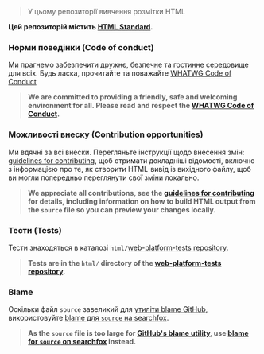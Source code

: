 > У цьому репозиторії вивчення розмітки HTML

__Цей репозиторій містить [HTML Standard](https://html.spec.whatwg.org/).__

### Норми поведінки (Code of conduct)

Ми прагнемо забезпечити дружнє, безпечне та гостинне середовище для всіх.  Будь ласка, прочитайте та поважайте [WHATWG Code of Conduct](https://whatwg.org/code-of-conduct)<br>
>__We are committed to providing a friendly, safe and welcoming environment for all. Please read and respect the [WHATWG Code of Conduct](https://whatwg.org/code-of-conduct).__

### Можливості внеску (Contribution opportunities)

Ми вдячні за всі внески. Перегляньте інструкції щодо внесення змін: [guidelines for contributing](CONTRIBUTING.md), щоб отримати докладніші відомості, включно з інформацією про те, як створити HTML-вивід із вихідного файлу, щоб ви могли попередньо переглянути свої зміни локально.<br>
>__We appreciate all contributions, see the [guidelines for contributing](CONTRIBUTING.md) for details, including information on how to build HTML output from the `source` file so you can preview your changes locally.__

### Тести (Tests)

Тести знаходяться в каталозі `html/`[web-platform-tests repository](https://github.com/web-platform-tests/wpt).<br>
>__Tests are in the `html/` directory of the [web-platform-tests repository](https://github.com/web-platform-tests/wpt).__

### Blame

Оскільки файл `source` завеликий для [утиліти blame GitHub](https://help.github.com/articles/tracing-changes-in-a-file/), використовуйте [blame для `source` на searchfox](https://searchfox.org/whatwg-html/source/source).<br>
>__As the `source` file is too large for [GitHub's blame utility](https://help.github.com/articles/tracing-changes-in-a-file/), use [blame for `source` on searchfox](https://searchfox.org/whatwg-html/source/source) instead.__
